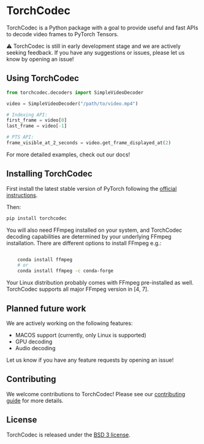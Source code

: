 <!-- TODO_BEFORE_RELEASE Add obvious link to docs and potentially a tag as
well--> 

# TorchCodec

TorchCodec is a Python package with a goal to provide useful and fast APIs to
decode video frames to PyTorch Tensors.

⚠️ TorchCodec is still in early development stage and we are actively seeking
feedback. If you have any suggestions or issues, please let us know by opening
an issue!
<!-- TODO_UPDATE_LINK add link to issue tracker --> 

## Using TorchCodec

<!-- TODO BEFORE_RELEASE: polish this example -->
```python
from torchcodec.decoders import SimpleVideoDecoder

video = SimpleVideoDecoder("/path/to/video.mp4")

# Indexing API:
first_frame = video[0]
last_frame = video[-1]

# PTS API:
frame_visible_at_2_seconds = video.get_frame_displayed_at(2)
```

<!-- TODO_UPDATE_LINK add link to docs --> 
For more detailed examples, check out our docs!

## Installing TorchCodec

First install the latest stable version of PyTorch following the [official
instructions](https://pytorch.org/get-started/locally/).

Then:

```bash
pip install torchcodec
```
You will also need FFmpeg installed on your system, and TorchCodec decoding
capabilities are determined by your underlying FFmpeg installation. There are
different options to install FFmpeg e.g.:

```bash

    conda install ffmpeg
    # or
    conda install ffmpeg -c conda-forge
```

Your Linux distribution probably comes with FFmpeg pre-installed as well.
TorchCodec supports all major FFmpeg version in [4, 7].


## Planned future work

We are actively working on the following features:

- MACOS support (currently, only Linux is supported)
- GPU decoding
- Audio decoding

Let us know if you have any feature requests by opening an issue!

## Contributing

We welcome contributions to TorchCodec! Please see our [contributing
guide](CONTRIBUTING.md) for more details.

## License

TorchCodec is released under the [BSD 3 license](./LICENSE).
